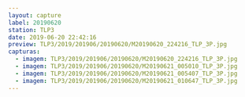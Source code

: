 ```yaml
---
layout: capture
label: 20190620
station: TLP3
date: 2019-06-20 22:42:16
preview: TLP3/2019/201906/20190620/M20190620_224216_TLP_3P.jpg
capturas:
  - imagem: TLP3/2019/201906/20190620/M20190620_224216_TLP_3P.jpg
  - imagem: TLP3/2019/201906/20190620/M20190621_005010_TLP_3P.jpg
  - imagem: TLP3/2019/201906/20190620/M20190621_005407_TLP_3P.jpg
  - imagem: TLP3/2019/201906/20190620/M20190621_010647_TLP_3P.jpg
---
```

